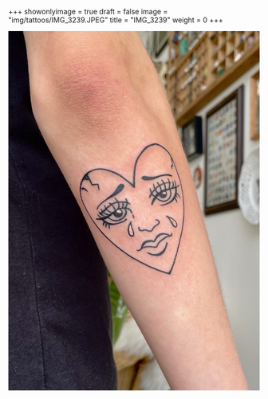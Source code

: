 +++
showonlyimage = true
draft = false
image = "img/tattoos/IMG_3239.JPEG"
title = "IMG_3239"
weight = 0
+++

![image](/img/tattoos/IMG_3239.JPEG)
